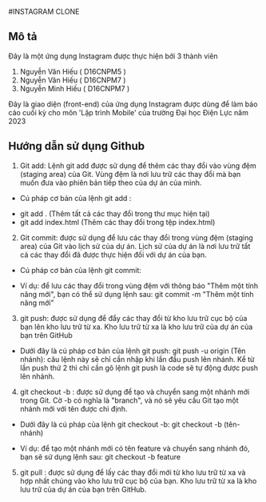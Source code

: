#INSTAGRAM CLONE
## Mô tả
Đây là một ứng dụng Instagram được thực hiện bởi 3 thành viên
1. Nguyễn Văn Hiếu ( D16CNPM5 )
2. Nguyễn Văn Hiếu ( D16CNPM7 )
3. Nguyễn Minh Hiếu ( D16CNPM7 )

Đây là giao diện (front-end) của ứng dụng Instagram được dùng để làm báo cáo cuối kỳ cho môn 'Lập trình Mobile' của trường Đại học Điện Lực năm 2023

## Hướng dẫn sử dụng Github
1. Git add: Lệnh git add được sử dụng để thêm các thay đổi vào vùng đệm (staging area) của Git. Vùng đệm là nơi lưu trữ các thay đổi mà bạn muốn đưa vào phiên bản tiếp theo của dự án của mình.
- Cú pháp cơ bản của lệnh git add :
+ git add . (Thêm tất cả các thay đổi trong thư mục hiện tại)
+ git add index.html (Thêm các thay đổi trong tệp index.html)

2. Git commit: được sử dụng để lưu các thay đổi trong vùng đệm (staging area) của Git vào lịch sử của dự án. Lịch sử của dự án là nơi lưu trữ tất cả các thay đổi đã được thực hiện đối với dự án của bạn.
- Cú pháp cơ bản của lệnh git commit:
+ Ví dụ: để lưu các thay đổi trong vùng đệm với thông báo "Thêm một tính năng mới", bạn có thể sử dụng lệnh sau:
git commit -m "Thêm một tính năng mới"

3. git push: được sử dụng để đẩy các thay đổi từ kho lưu trữ cục bộ của bạn lên kho lưu trữ từ xa. Kho lưu trữ từ xa là kho lưu trữ của dự án của bạn trên GitHub
- Dưới đây là cú pháp cơ bản của lệnh git push:
git push -u origin (Tên nhánh): câu lệnh này sẽ chỉ cần nhập khi lần đầu push lên nhánh. Kể từ lần push thứ 2 thì chỉ cần gõ lệnh git push là code sẽ tự động được push lên nhánh.

4. git checkout -b : được sử dụng để tạo và chuyển sang một nhánh mới trong Git. Cờ -b có nghĩa là "branch", và nó sẽ yêu cầu Git tạo một nhánh mới với tên được chỉ định.
- Dưới đây là cú pháp của lệnh git checkout -b:
git checkout -b (tên-nhánh)
+ Ví dụ: để tạo một nhánh mới có tên feature và chuyển sang nhánh đó, bạn sẽ sử dụng lệnh sau:
git checkout -b feature

5. git pull : được sử dụng để lấy các thay đổi mới từ kho lưu trữ từ xa và hợp nhất chúng vào kho lưu trữ cục bộ của bạn. Kho lưu trữ từ xa là kho lưu trữ của dự án của bạn trên GitHub.